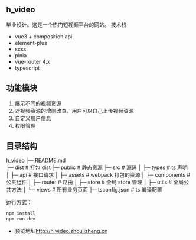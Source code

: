## h_video

毕业设计。这是一个热门短视频平台的网站。
技术栈

- vue3 + composition api
- element-plus
- scss
- pinia
- vue-router 4.x
- typescript

## 功能模块

1. 展示不同的视频资源
2. 对视频资源的增删改查，用户可以自己上传视频资源
3. 自定义用户信息
4. 权限管理

## 目录结构

h_video
├─ README.md  
├─ dist # 打包 dist
├─ public # 静态资源
├─ src # 源码
│ ├─ types # ts 声明
│ ├─ api # 接口请求
│ ├─ assets # webpack 打包的资源
│ ├─ components # 公共组件
│ ├─ router # 路由
│ ├─ store # 全局 store 管理
│ ├─ utils # 全局公共方法
│ └─ views # 所有业务页面
├─ tsconfig.json # ts 编译配置

运行方式：

```js
npm install
npm run dev
```

- 预览地址<http://h_video.zhoulizheng.cn>
